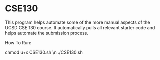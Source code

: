 # CSE130

This program helps automate some of the more manual aspects of the UCSD CSE 130 course. It automatically pulls all relevant starter code and helps automate the submission process.

How To Run:

chmod u+x CSE130.sh
\n
./CSE130.sh
